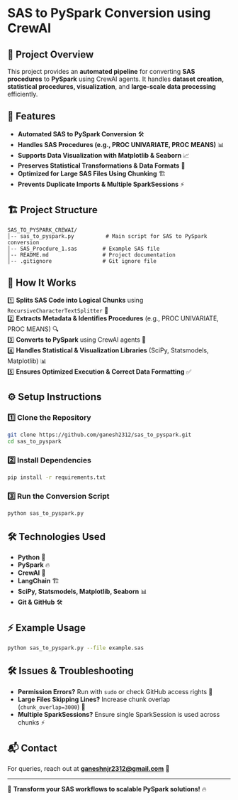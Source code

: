 # SAS to PySpark Conversion using CrewAI

## 📌 Project Overview
This project provides an **automated pipeline** for converting **SAS procedures** to **PySpark** using CrewAI agents. It handles **dataset creation, statistical procedures, visualization**, and **large-scale data processing** efficiently.

## 🚀 Features
- **Automated SAS to PySpark Conversion** 🛠️
- **Handles SAS Procedures (e.g., PROC UNIVARIATE, PROC MEANS)** 📊
- **Supports Data Visualization with Matplotlib & Seaborn** 📈
- **Preserves Statistical Transformations & Data Formats** 🔢
- **Optimized for Large SAS Files Using Chunking** 🏗️
- **Prevents Duplicate Imports & Multiple SparkSessions** ⚡

## 🏗️ Project Structure
```
SAS_TO_PYSPARK_CREWAI/
│-- sas_to_pyspark.py          # Main script for SAS to PySpark conversion
│-- SAS_Procdure_1.sas        # Example SAS file
│-- README.md                 # Project documentation
│-- .gitignore                # Git ignore file
```

## 📜 How It Works
1️⃣ **Splits SAS Code into Logical Chunks** using `RecursiveCharacterTextSplitter` 📝  
2️⃣ **Extracts Metadata & Identifies Procedures** (e.g., PROC UNIVARIATE, PROC MEANS) 🔍  
3️⃣ **Converts to PySpark** using CrewAI agents 🤖  
4️⃣ **Handles Statistical & Visualization Libraries** (SciPy, Statsmodels, Matplotlib) 📊  
5️⃣ **Ensures Optimized Execution & Correct Data Formatting** ✅  

## ⚙️ Setup Instructions
### **1️⃣ Clone the Repository**
```sh
git clone https://github.com/ganesh2312/sas_to_pyspark.git
cd sas_to_pyspark
```

### **2️⃣ Install Dependencies**
```sh
pip install -r requirements.txt
```

### **3️⃣ Run the Conversion Script**
```sh
python sas_to_pyspark.py
```

## 🛠 Technologies Used
- **Python** 🐍
- **PySpark** 🔥
- **CrewAI** 🤖
- **LangChain** 🏗️
- **SciPy, Statsmodels, Matplotlib, Seaborn** 📊
- **Git & GitHub** 🛠️

## ⚡ Example Usage
```sh
python sas_to_pyspark.py --file example.sas
```

## 🛠 Issues & Troubleshooting
- **Permission Errors?** Run with `sudo` or check GitHub access rights 🔐
- **Large Files Skipping Lines?** Increase chunk overlap (`chunk_overlap=3000`) 📄
- **Multiple SparkSessions?** Ensure single SparkSession is used across chunks ⚡

## 📬 Contact
For queries, reach out at **ganeshnjr2312@gmail.com** 📩

---
🚀 **Transform your SAS workflows to scalable PySpark solutions!** 🔥

